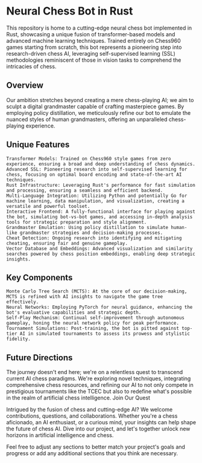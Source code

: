 # Neural Chess Bot in Rust

This repository is home to a cutting-edge neural chess bot implemented in Rust, showcasing a unique fusion of transformer-based models and advanced machine learning techniques. Trained entirely on Chess960 games starting from scratch, this bot represents a pioneering step into research-driven chess AI, leveraging self-supervised learning (SSL) methodologies reminiscent of those in vision tasks to comprehend the intricacies of chess.
## Overview

Our ambition stretches beyond creating a mere chess-playing AI; we aim to sculpt a digital grandmaster capable of crafting masterpiece games. By employing policy distillation, we meticulously refine our bot to emulate the nuanced styles of human grandmasters, offering an unparalleled chess-playing experience.
## Unique Features

    Transformer Models: Trained on Chess960 style games from zero experience, ensuring a broad and deep understanding of chess dynamics.
    Advanced SSL: Pioneering research into self-supervised learning for chess, focusing on optimal board encoding and state-of-the-art AI techniques.
    Rust Infrastructure: Leveraging Rust's performance for fast simulation and processing, ensuring a seamless and efficient backend.
    Multi-Language Integration: Utilizing Python and potentially Go for machine learning, data manipulation, and visualization, creating a versatile and powerful toolset.
    Interactive Frontend: A fully-functional interface for playing against the bot, simulating bot-vs-bot games, and accessing in-depth analysis tools for strategic preparation and style alignment.
    Grandmaster Emulation: Using policy distillation to simulate human-like grandmaster strategies and decision-making processes.
    Cheat Detection: Ongoing research into identifying and mitigating cheating, ensuring fair and genuine gameplay.
    Vector Database and Embeddings: Advanced visualization and similarity searches powered by chess position embeddings, enabling deep strategic insights.

## Key Components

    Monte Carlo Tree Search (MCTS): At the core of our decision-making, MCTS is refined with AI insights to navigate the game tree effectively.
    Neural Networks: Employing PyTorch for neural guidance, enhancing the bot's evaluative capabilities and strategic depth.
    Self-Play Mechanism: Continual self-improvement through autonomous gameplay, honing the neural network policy for peak performance.
    Tournament Simulations: Post-training, the bot is pitted against top-tier AI in simulated tournaments to assess its prowess and stylistic fidelity.

## Future Directions

The journey doesn't end here; we're on a relentless quest to transcend current AI chess paradigms. We're exploring novel techniques, integrating comprehensive chess resources, and refining our AI to not only compete in prestigious tournaments like the TCEC but also to redefine what's possible in the realm of artificial chess intelligence.
Join Our Quest

Intrigued by the fusion of chess and cutting-edge AI? We welcome contributions, questions, and collaborations. Whether you're a chess aficionado, an AI enthusiast, or a curious mind, your insights can help shape the future of chess AI. Dive into our project, and let's together unlock new horizons in artificial intelligence and chess.

Feel free to adjust any sections to better match your project's goals and progress or add any additional sections that you think are necessary.